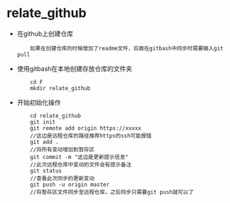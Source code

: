 # relate_github
+ 在github上创建仓库
    ```
        如果在创建仓库的时候增加了readme文件，后面在gitbash中同步时需要输入git pull
    ```
+ 使用gitbash在本地创建存放仓库的文件夹
    ```
        cd F
        mkdir relate_github
    ```
+ 开始初始化操作
    ```
        cd relate_github
        git init
        git remote add origin https://xxxxx
        //这边是远程仓库的路径推荐https的ssh可能报错
        git add .  
        //将所有变动增加到暂存区
        git commit -m "这边是更新提示信息"
        //此次远程仓库中变动的文件会有提示备注
        git status
        //查看此次同步的更新变动
        git push -u origin master
        //将暂存区文件同步至远程仓库，之后同步只需要git push就可以了
    ```
